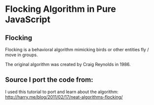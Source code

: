 # Flocking Algorithm in Pure JavaScript

## Flocking

Flocking is a behavioral algorithm mimicking birds or other entities fly / move in groups.

The original algorithm was created by Craig Reynolds in 1986.

## Source I port the code from:

I used this tutorial to port and learn about the algorithm: http://harry.me/blog/2011/02/17/neat-algorithms-flocking/
